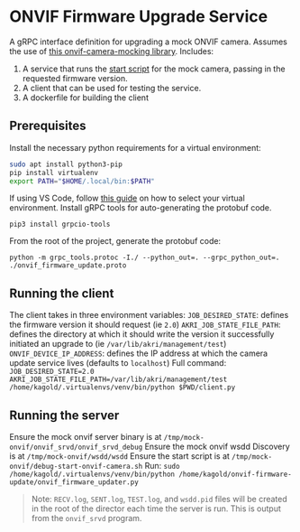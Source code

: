 # ONVIF Firmware Upgrade Service
A gRPC interface definition for upgrading a mock ONVIF camera. Assumes the use of [this onvif-camera-mocking library](https://github.com/kate-goldenring/onvif-camera-mocking).
Includes:
1. A service that runs the [start script](https://github.com/kate-goldenring/onvif-camera-mocking#start-the-onvif-and-discovery-services) for the mock camera, passing in the requested firmware version. 
1. A client that can be used for testing the service.
1. A dockerfile for building the client

## Prerequisites
Install the necessary python requirements for a virtual environment:
```sh
sudo apt install python3-pip
pip install virtualenv
export PATH="$HOME/.local/bin:$PATH"
```
If using VS Code, follow [this guide](https://techinscribed.com/python-virtual-environment-in-vscode/) on how to select your virtual environment. 
Install gRPC tools for auto-generating the protobuf code.
```
pip3 install grpcio-tools
```
From the root of the project, generate the protobuf code:
```
python -m grpc_tools.protoc -I./ --python_out=. --grpc_python_out=. ./onvif_firmware_update.proto
```

## Running the client
The client takes in three environment variables:
`JOB_DESIRED_STATE`: defines the firmware version it should request (ie `2.0`)
`AKRI_JOB_STATE_FILE_PATH`: defines the directory at which it should write the version it successfully initiated an upgrade to (ie `/var/lib/akri/management/test`)
`ONVIF_DEVICE_IP_ADDRESS`: defines the IP address at which the camera update service lives (defaults to `localhost`)
Full command: `JOB_DESIRED_STATE=2.0 AKRI_JOB_STATE_FILE_PATH=/var/lib/akri/management/test /home/kagold/.virtualenvs/venv/bin/python $PWD/client.py`

## Running the server
Ensure the mock onvif server binary is at `/tmp/mock-onvif/onvif_srvd/onvif_srvd_debug`
Ensure the mock onvif wsdd Discovery is at `/tmp/mock-onvif/wsdd/wsdd`
Ensure the start script is at `/tmp/mock-onvif/debug-start-onvif-camera.sh`
Run: `sudo /home/kagold/.virtualenvs/venv/bin/python /home/kagold/onvif-firmware-update/onvif_firmware_updater.py`

> Note: `RECV.log`, `SENT.log`, `TEST.log`, and `wsdd.pid` files will be created in the root of the director each time the server is run. This is output from the `onvif_srvd` program.
